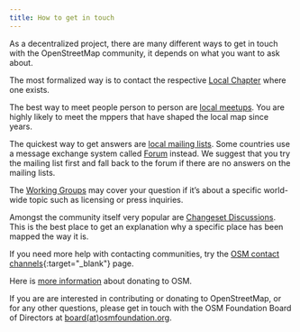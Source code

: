 ```yaml
---
title: How to get in touch
---
```


As a decentralized project, there are many different ways to get in touch with the OpenStreetMap community, it depends on what you want to ask about.

The most formalized way is to contact the respective [Local Chapter](https://wiki.openstreetmap.org/wiki/Foundation/Local_Chapters#Active_local_chapters) where one exists.

The best way to meet people person to person are [local meetups](http://usergroups.openstreetmap.de/). You are highly likely to meet the mppers that have shaped the local map since years.

The quickest way to get answers are [local mailing lists](https://lists.openstreetmap.org/listinfo). Some countries use a message exchange system called [Forum](https://forum.openstreetmap.org/) instead. We suggest that you try the mailing list first and fall back to the forum if there are no answers on the mailing lists.

The [Working Groups]({{site.baseurl}}/about-osm-community/working-groups/) may cover your question if it’s about a specific world-wide topic such as licensing or press inquiries.

Amongst the community itself very popular are [Changeset Discussions](https://blog.openstreetmap.org/2014/11/02/introducing-changeset-discussions/). This is the best place to get an explanation why a specific place has been mapped the way it is.

If you need more help with contacting communities, try the [OSM contact channels](https://wiki.openstreetmap.org/wiki/Contact_channels){:target="_blank"} page. 

Here is [more information]({{site.baseurl}}/about-osm-community/donate-to-osm/) about donating to OSM.

If you are are interested in contributing or donating to OpenStreetMap, or for any other questions, please get in touch with the OSM Foundation Board of Directors at [board(at)osmfoundation.org](mailto:board@osmfoundation.org).
